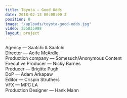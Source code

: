 ```yaml
---
title: Toyota — Good Odds
date: 2018-02-13 00:00:00 Z
position: 0
image: "/uploads/toyota-good-odds.jpg"
video: 255035988
layout: project
---
```


Agency — Saatchi & Saatchi  
Director — Aoife McArdle  
Production company — Somesuch/Anonymous Content  
Executive Producer — Nicky Barnes  
Producer — Brigitte Pugh  
DoP — Adam Arkapaw  
Editor — Crispin Struthers  
VFX — MPC LA  
Production Designer — Hank Mann